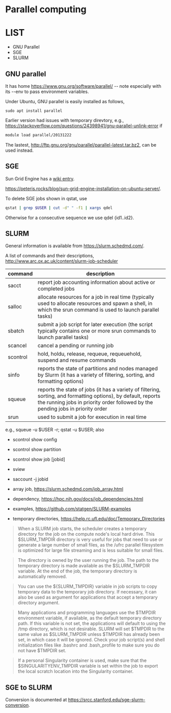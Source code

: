 # Parallel computing

# LIST

* GNU Parallel
* SGE
* SLURM

## GNU parallel

It has home https://www.gnu.org/software/parallel/ -- note especially with its --env to pass environment variables.

Under Ubuntu, GNU parallel is easily installed as follows,
```{bash}
sudo apt install parallel
```
Earlier version had issues with temporary direvtory, e.g., https://stackoverflow.com/questions/24398941/gnu-parallel-unlink-error
if 
```bash
module load parallel/20131222
```
The lastest, http://ftp.gnu.org/gnu/parallel/parallel-latest.tar.bz2, can be used instead.

## SGE

Sun Grid Engine has a [wiki entry](https://en.wikipedia.org/wiki/Oracle_Grid_Engine).

https://peteris.rocks/blog/sun-grid-engine-installation-on-ubuntu-server/.

To delete SGE jobs shown in qstat, use 
```bash
qstat | grep $USER | cut -d" " -f1 | xargs qdel
```
Otherwise for a consecutive sequence we use qdel {id1..id2}.

## SLURM

General information is available from https://slurm.schedmd.com/.

A list of commands and their descriptions, http://www.arc.ox.ac.uk/content/slurm-job-scheduler

command | description
--------|-------------
sacct 	| report job accounting information about active or completed jobs
salloc 	| allocate resources for a job in real time (typically used to allocate resources and spawn a shell, in which the srun command is used to launch parallel tasks)
sbatch 	| submit a job script for later execution (the script typically contains one or more srun commands to launch parallel tasks)
scancel | cancel a pending or running job
scontrol| hold, holdu, release, requeue, requeuehold, suspend and resume commands
sinfo 	| reports the state of partitions and nodes managed by Slurm (it has a variety of filtering, sorting, and formatting options)
squeue 	| reports the state of jobs (it has a variety of filtering, sorting, and formatting options), by default, reports the running jobs in priority order followed by the pending jobs in priority order
srun 	| used to submit a job for execution in real time

e.g., squeue -u $USER -r; qstat -u $USER; also

* scontrol show config
* scontrol show partition
* scontrol show job [jobid]
* sview
* saccount -j jobid

* array job, https://slurm.schedmd.com/job_array.html

* dependency, https://hpc.nih.gov/docs/job_dependencies.html
* examples, https://github.com/statgen/SLURM-examples
* temporary directories, https://help.rc.ufl.edu/doc/Temporary_Directories

> When a SLURM job starts, the scheduler creates a temporary directory for the job on the compute node's local hard drive. This $SLURM_TMPDIR directory is very useful for jobs that need to use or generate a large number of small files, as the /ufrc parallel filesystem is optimized for large file streaming and is less suitable for small files.

> The directory is owned by the user running the job. The path to the temporary directory is made available as the $SLURM_TMPDIR variable. At the end of the job, the temporary directory is automatically removed.

> You can use the ${SLURM_TMPDIR} variable in job scripts to copy temporary data to the temporary job directory. If necessary, it can also be used as argument for applications that accept a temporary directory argument.

> Many applications and programming languages use the $TMPDIR environment variable, if available, as the default temporary directory path. If this variable is not set, the applications will default to using the /tmp directory, which is not desirable. SLURM will set $TMPDIR to the same value as $SLURM_TMPDIR unless $TMPDIR has already been set, in which case it will be ignored. Check your job script(s) and shell initialization files like .bashrc and .bash_profile to make sure you do not have $TMPDIR set.

> If a personal Singularity container is used, make sure that the $SINGULARITYENV_TMPDIR variable is set within the job to export the local scratch location into the Singularity container. 

## SGE to SLURM

Conversion is documented at https://srcc.stanford.edu/sge-slurm-conversion.
